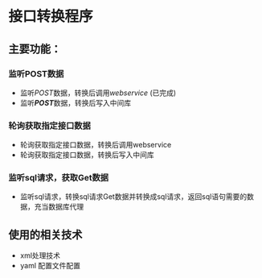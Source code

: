 # 接口转换程序
## 主要功能：
### 监听POST数据
- 监听*POST*数据，转换后调用*webservice* (已完成)
- 监听***POST***数据，转换后写入中间库

### 轮询获取指定接口数据
- 轮询获取指定接口数据，转换后调用webservice 
- 轮询获取指定接口数据，转换后写入中间库

### 监听sql请求，获取Get数据
- 监听sql请求，转换sql请求Get数据并转换成sql请求，返回sql语句需要的数据，充当数据库代理

## 使用的相关技术
- xml处理技术
- yaml 配置文件配置